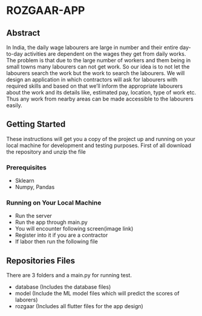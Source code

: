 # ROZGAAR-APP 

## Abstract
In India, the daily wage labourers are large in number and their entire day-to-day activities are dependent on the wages they get from daily works. The problem is that due to the large number of workers and them being in small towns many labourers can not get work. So our idea is to not let the labourers search the work but the work to search the labourers.
We will design an application in which contractors will ask for labourers with required skills and based on that we’ll inform the appropriate labourers about the work and its details like, estimated pay, location, type of work etc. Thus any work from nearby areas can be made accessible to the labourers easily.

## Getting Started
These instructions will get you a copy of the project up and running on your local machine for development and testing purposes.
First of all download the repository and unzip the file

### Prerequisites
- Sklearn
- Numpy, Pandas

### Running on Your Local Machine
- Run the server
- Run the app through main.py
- You will encounter following screen(image link)
- Register into it if you are a contractor
- If labor then run the following file

## Repositories Files
There are 3 folders and a main.py for running test.

- database (Includes the database files)
- model (Include the ML model files which will predict the scores of laborers)
- rozgaar (Includes all flutter files for the app design)

         
